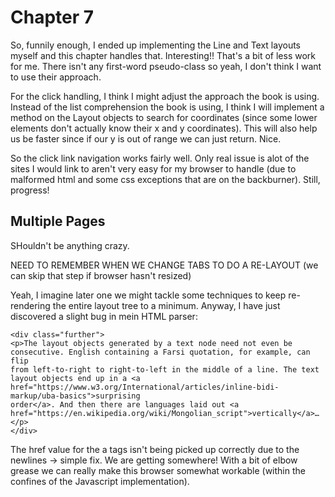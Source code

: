 
# Chapter 7

So, funnily enough, I ended up implementing the Line and Text layouts myself and this chapter handles that. Interesting!! That's a bit of less work for me. There isn't any first-word pseudo-class so yeah, I don't think I want to use their approach. 

For the click handling, I think I might adjust the approach the book is using. Instead of the list comprehension the book is using, I think I will implement a method on the Layout objects to search for coordinates (since some lower elements don't actually know their x and y coordinates). This will also help us be faster since if our y is out of range we can just return. Nice. 

So the click link navigation works fairly well. Only real issue is alot of the sites I would link to aren't very easy for my browser to handle (due to malformed html and some css exceptions that are on the backburner). Still, progress!

## Multiple Pages 

SHouldn't be anything crazy. 


NEED TO REMEMBER WHEN WE CHANGE TABS TO DO A RE-LAYOUT (we can skip that step if browser hasn't resized)

Yeah, I imagine later one we might tackle some techniques to keep re-rendering the entire layout tree to a minimum. Anyway, I have just discovered a slight bug in mein HTML parser:

```
<div class="further">
<p>The layout objects generated by a text node need not even be
consecutive. English containing a Farsi quotation, for example, can flip
from left-to-right to right-to-left in the middle of a line. The text
layout objects end up in a <a
href="https://www.w3.org/International/articles/inline-bidi-markup/uba-basics">surprising
order</a>. And then there are languages laid out <a
href="https://en.wikipedia.org/wiki/Mongolian_script">vertically</a>…</p>
</div>
```
The href value for the a tags isn't being picked up correctly due to the newlines -> simple fix. We are getting somewhere! With a bit of elbow grease we can really make this browser somewhat workable (within the confines of the Javascript implementation). 
